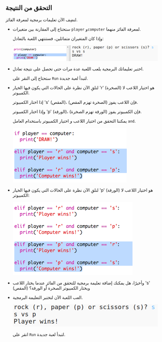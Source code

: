 ## التحقق من النتيجة

لنضِف الآن تعليمات برمجية لمعرفة الفائز. 



+ ستحتاج إلى المقارنة بين متغيرات `player` و`computer` لمعرفة الفائز منهما. 

  وإذا كان المتغيران متماثلين، فستنتهي اللعبة بالتعادل:
  
  ![screenshot](images/rps-draw.png)
  
+ اختبر تعليماتك البرمجية بلعب اللعبة عدة مرات حتى تحصل على نتيجة تعادل. 

  ستحتاج إلى النقر على `Run` لتبدأ لعبة جديدة. 

+ لنلقِ الآن نظرة على الحالات التي يكون فيها الخيار 'r' (الصخرة) هو اختيار اللاعب لا الكمبيوتر. 

  إذا اختار الكمبيوتر 's' (المقص)، فإن اللاعب يفوز (الصخرة تهزم المقص). 
  
  وإذا اختار الكمبيوتر 'p' (الورقة)، فإن الكمبيوتر يفوز (الورقة تهزم الصخرة).
  
  يمكننا التحقق من اختيار اللاعب *و* اختيار الكمبيوتر باستخدام العامل `and`.
  
  ![screenshot](images/rps-player-rock.png)
  
+ لنلقِ الآن نظرة على الحالات التي يكون فيها الخيار 'p' (الورقة) هو اختيار اللاعب لا الكمبيوتر:

  ![screenshot](images/rps-player-paper.png)
  
+ وأخيرًا، هل يمكنك إضافة تعليمة برمجية للتحقق من الفائز عندما يختار اللاعب 's' (المقص) ويختار الكمبيوتر الصخرة أو الورقة؟

+ العب اللعبة الآن لتختبر التعليمة البرمجية. 

  ![screenshot](images/rps-play.png)

  انقر على `Run` لتبدأ لعبة جديدة. 
  


